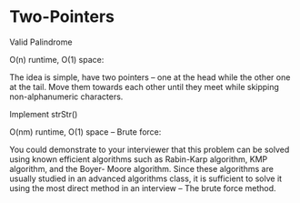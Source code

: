 Two-Pointers
============
Valid Palindrome

O(n) runtime, O(1) space:

The idea is simple, have two pointers – one at the head while the other one at the tail. Move them towards each other until they meet while skipping non-alphanumeric characters.

Implement strStr()

O(nm) runtime, O(1) space – Brute force:

You could demonstrate to your interviewer that this problem can be solved using known efficient algorithms such as Rabin-Karp algorithm, KMP algorithm, and the Boyer- Moore algorithm. Since these algorithms are usually studied in an advanced algorithms class, it is sufficient to solve it using the most direct method in an interview – The brute force method.
